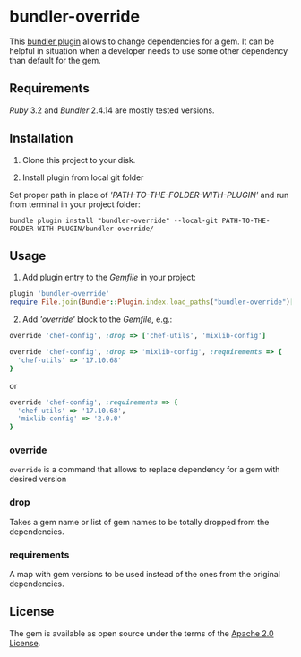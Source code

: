# bundler-override

This [bundler plugin](https://bundler.io/guides/bundler_plugins.html) allows to change dependencies for a gem.
It can be helpful in situation when a developer needs to use some other dependency than default for the gem.

## Requirements

_Ruby_ 3.2 and _Bundler_ 2.4.14 are mostly tested versions.

## Installation

1. Clone this project to your disk.

2. Install plugin from local git folder

Set proper path in place of _'PATH-TO-THE-FOLDER-WITH-PLUGIN'_ and run from terminal in your project folder:

~~~console
bundle plugin install "bundler-override" --local-git PATH-TO-THE-FOLDER-WITH-PLUGIN/bundler-override/
~~~

## Usage

1. Add plugin entry to the _Gemfile_ in your project:

~~~ruby
plugin 'bundler-override'
require File.join(Bundler::Plugin.index.load_paths("bundler-override")[0], "bundler-override") rescue nil
~~~

2. Add _'override'_ block to the _Gemfile_, e.g.:

~~~ruby
override 'chef-config', :drop => ['chef-utils', 'mixlib-config']
~~~

~~~ruby
override 'chef-config', :drop => 'mixlib-config', :requirements => {
  'chef-utils' => '17.10.68'
}
~~~

or

~~~ruby
override 'chef-config', :requirements => {
  'chef-utils' => '17.10.68',
  'mixlib-config' => '2.0.0'
}
~~~

### override

`override` is a command that allows to replace dependency for a gem with desired version

### drop

Takes a gem name or list of gem names to be totally dropped from the dependencies.

### requirements

A map with gem versions to be used instead of the ones from the original dependencies.

## License

The gem is available as open source under the terms of
the [Apache 2.0 License](https://github.com/tarnowsc/bundler-override/blob/main/LICENSE).

